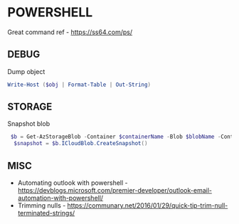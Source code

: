 # POWERSHELL

Great command ref - https://ss64.com/ps/

## DEBUG

Dump object

```powershell
Write-Host ($obj | Format-Table | Out-String)
````

## STORAGE

Snapshot blob

```powershell
 $b = Get-AzStorageBlob -Container $containerName -Blob $blobName -Context $ctx
  $snapshot = $b.ICloudBlob.CreateSnapshot()
```

## MISC

* Automating outlook with powershell - https://devblogs.microsoft.com/premier-developer/outlook-email-automation-with-powershell/
* Trimming nulls - https://communary.net/2016/01/29/quick-tip-trim-null-terminated-strings/
